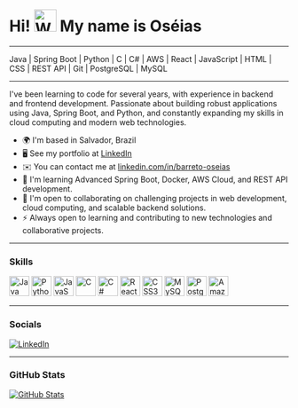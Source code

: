 # Hi!  <img src="https://user-images.githubusercontent.com/18350557/176309783-0785949b-9127-417c-8b55-ab5a4333674e.gif" width="40" alt="Waving Hand" />  My name is Oséias

---

Java | Spring Boot | Python | C | C# | AWS | React | JavaScript | HTML | CSS | REST API | Git | PostgreSQL | MySQL

---

I've been learning to code for several years, with experience in backend and frontend development. Passionate about building robust applications using Java, Spring Boot, and Python, and constantly expanding my skills in cloud computing and modern web technologies.

- 🌍 I'm based in Salvador, Brazil  
- 🖥️ See my portfolio at [LinkedIn](https://linkedin.com/in/barreto-oseias)  
- ✉️ You can contact me at [linkedin.com/in/barreto-oseias](mailto:oseias@example.com)  
- 🧠 I'm learning Advanced Spring Boot, Docker, AWS Cloud, and REST API development.  
- 🤝 I'm open to collaborating on challenging projects in web development, cloud computing, and scalable backend solutions.  
- ⚡ Always open to learning and contributing to new technologies and collaborative projects.

---

### Skills  
<p align="left">
<a href="https://www.oracle.com/java/" target="_blank"><img src="https://raw.githubusercontent.com/danielcranney/readme-generator/main/public/icons/skills/java-colored.svg" width="36" height="36" alt="Java" /></a>
<a href="https://www.python.org/" target="_blank"><img src="https://raw.githubusercontent.com/danielcranney/readme-generator/main/public/icons/skills/python-colored.svg" width="36" height="36" alt="Python" /></a>
<a href="https://developer.mozilla.org/en-US/docs/Web/JavaScript" target="_blank"><img src="https://raw.githubusercontent.com/danielcranney/readme-generator/main/public/icons/skills/javascript-colored.svg" width="36" height="36" alt="JavaScript" /></a>
<a href="https://docs.microsoft.com/en-us/cpp/" target="_blank"><img src="https://raw.githubusercontent.com/danielcranney/readme-generator/main/public/icons/skills/c-colored.svg" width="36" height="36" alt="C" /></a>
<a href="https://docs.microsoft.com/en-us/dotnet/csharp/" target="_blank"><img src="https://raw.githubusercontent.com/danielcranney/readme-generator/main/public/icons/skills/csharp-colored.svg" width="36" height="36" alt="C#" /></a>
<a href="https://reactjs.org/" target="_blank"><img src="https://raw.githubusercontent.com/danielcranney/readme-generator/main/public/icons/skills/react-colored.svg" width="36" height="36" alt="React" /></a>
<a href="https://www.w3.org/TR/CSS/#css" target="_blank"><img src="https://raw.githubusercontent.com/danielcranney/readme-generator/main/public/icons/skills/css3-colored.svg" width="36" height="36" alt="CSS3" /></a>
<a href="https://www.mysql.com/" target="_blank"><img src="https://raw.githubusercontent.com/danielcranney/readme-generator/main/public/icons/skills/mysql-colored.svg" width="36" height="36" alt="MySQL" /></a>
<a href="https://www.postgresql.org/" target="_blank"><img src="https://raw.githubusercontent.com/danielcranney/readme-generator/main/public/icons/skills/postgresql-colored.svg" width="36" height="36" alt="PostgreSQL" /></a>
<a href="https://aws.amazon.com" target="_blank"><img src="https://raw.githubusercontent.com/danielcranney/readme-generator/main/public/icons/skills/aws-colored.svg" width="36" height="36" alt="Amazon Web Services" /></a>
</p>

---

### Socials  
[![LinkedIn](https://img.shields.io/badge/-LinkedIn-blue?style=flat-square&logo=linkedin&logoColor=white)](https://www.linkedin.com/in/barreto-oseias/)

---

### GitHub Stats  
<a href="https://github.com/OseiasBarreto">
  <img src="https://github-readme-stats.vercel.app/api?username=OseiasBarreto&show_icons=true&title_color=0891b2&text_color=ffffff&icon_color=ef4444&bg_color=1c1917&hide_border=true" alt="GitHub Stats" />
</a>
